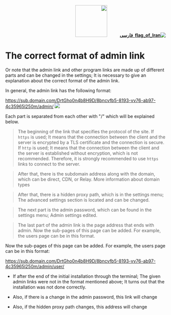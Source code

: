 <div dir="rtl" markdown="1">

[**![flag_of_Iran](https://user-images.githubusercontent.com/125398461/234186932-52f1fa82-52c6-417f-8b37-08fe9250a55f.png) &nbsp;فارسی**](/manager/wiki/%D9%81%D8%B1%D9%85%D8%AA-%D8%B5%D8%AD%DB%8C%D8%AD-%D9%84%DB%8C%D9%86%DA%A9-%D8%A7%D8%AF%D9%85%DB%8C%D9%86)&nbsp;&nbsp;&nbsp;&nbsp;&nbsp;&nbsp;&nbsp;&nbsp;&nbsp;&nbsp;<a href="/manager/wiki/All-tutorials-and-videos"><img width="100" src="https://github.com/hiddify/hiddify-config/assets/125398461/8ac5b906-105c-4b98-acf5-0e12e39e33f6" /></a>
</div>

# The correct format of admin link
Or note that the admin link and other program links are made up of different parts and can be changed in the settings; It is necessary to give an explanation about the correct format of the admin link.

In general, the admin link has the following format:

https://sub.domain.com/DrtGho0n4b8H9D/8bncvfb5-8193-vv76-ab97-4c35965l250m/admin/
![](https://user-images.githubusercontent.com/125398461/230102115-65b21ce7-bc9f-4a6f-a450-bc531ce19a31.png)


Each part is separated from each other with "/" which will be explained below.

> The beginning of the link that specifies the protocol of the site. If `https` is used; It means that the connection between the client and the server is encrypted by a TLS certificate and the connection is secure. If `http` is used; It means that the connection between the client and the server is established without encryption, which is not recommended. Therefore, it is strongly recommended to use `https` links to connect to the server.

> After that, there is the subdomain address along with the domain, which can be direct, CDN, or Relay. More information about domain types

> After that, there is a hidden proxy path, which is in the settings menu; The advanced settings section is located and can be changed.

> The next part is the admin password, which can be found in the settings menu; Admin settings edited.

> The last part of the admin link is the page address that ends with admin. Now the sub-pages of this page can be added. For example, the users page can be in this format.

Now the sub-pages of this page can be added. For example, the users page can be in this format:

https://sub.domain.com/DrtGho0n4b8H9D/8bncvfb5-8193-vv76-ab97-4c35965l250m/admin/user/

- If after the end of the initial installation through the terminal; The given admin links were not in the format mentioned above; It turns out that the installation was not done correctly.

- Also, if there is a change in the admin password, this link will change

- Also, if the hidden proxy path changes, this address will change